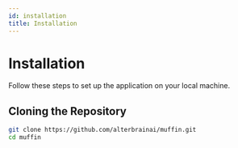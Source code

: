 ```yaml
---
id: installation
title: Installation
---
```


# Installation

Follow these steps to set up the application on your local machine.

## Cloning the Repository

```zsh
git clone https://github.com/alterbrainai/muffin.git
cd muffin
